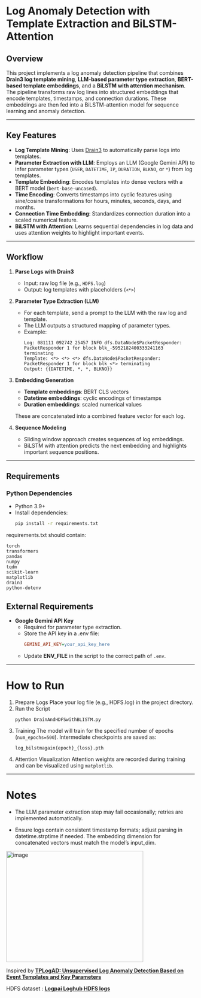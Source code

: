 # Log Anomaly Detection with Template Extraction and BiLSTM-Attention

## Overview

This project implements a log anomaly detection pipeline that combines **Drain3 log template mining**, **LLM-based parameter type extraction**, **BERT-based template embeddings**, and a **BiLSTM with attention mechanism**.  
The pipeline transforms raw log lines into structured embeddings that encode templates, timestamps, and connection durations. These embeddings are then fed into a BiLSTM-attention model for sequence learning and anomaly detection.

---
## Key Features

- **Log Template Mining**: Uses [Drain3](https://github.com/IBM/drain3) to automatically parse logs into templates.
- **Parameter Extraction with LLM**: Employs an LLM (Google Gemini API) to infer parameter types (`USER`, `DATETIME`, `IP`, `DURATION`, `BLKNO`, or `*`) from log templates.
- **Template Embedding**: Encodes templates into dense vectors with a BERT model (`bert-base-uncased`).
- **Time Encoding**: Converts timestamps into cyclic features using sine/cosine transformations for hours, minutes, seconds, days, and months.
- **Connection Time Embedding**: Standardizes connection duration into a scaled numerical feature.
- **BiLSTM with Attention**: Learns sequential dependencies in log data and uses attention weights to highlight important events.

---

## Workflow
1. **Parse Logs with Drain3**  
   - Input: raw log file (e.g., `HDFS.log`)  
   - Output: log templates with placeholders (`<*>`)  

2. **Parameter Type Extraction (LLM)**  
   - For each template, send a prompt to the LLM with the raw log and template.  
   - The LLM outputs a structured mapping of parameter types.  
   - Example:  
     ```
     Log: 081111 092742 25457 INFO dfs.DataNode$PacketResponder: PacketResponder 1 for block blk_-5952182400333241163 terminating
     Template: <*> <*> <*> dfs.DataNode$PacketResponder: PacketResponder 1 for block blk_<*> terminating
     Output: {{DATETIME, *, *, BLKNO}}
     ```
3. **Embedding Generation**  
   - **Template embeddings**: BERT CLS vectors  
   - **Datetime embeddings**: cyclic encodings of timestamps  
   - **Duration embeddings**: scaled numerical values  

   These are concatenated into a combined feature vector for each log.

4. **Sequence Modeling**  
   - Sliding window approach creates sequences of log embeddings.  
   - BiLSTM with attention predicts the next embedding and highlights important sequence positions.  

---

## Requirements

### Python Dependencies
- Python 3.9+  
- Install dependencies:
  ```bash
  pip install -r requirements.txt
  ```
requirements.txt should contain:
```nginx
torch
transformers
pandas
numpy
tqdm
scikit-learn
matplotlib
drain3
python-dotenv
```
## External Requirements
- **Google Gemini API Key**
  - Required for parameter type extraction.
  - Store the API key in a .env file:
    ```ini
    GEMINI_API_KEY=your_api_key_here
    ```
  - Update **ENV_FILE** in the script to the correct path of `.env`.
---

# How to Run
1. Prepare Logs
  Place your log file (e.g., HDFS.log) in the project directory.
2. Run the Script
    ```
    python DrainAndHDFSwithBLISTM.py
    ```
3. Training 
  The model will train for the specified number of epochs (`num_epochs=500`).
  Intermediate checkpoints are saved as:
    ```
    log_bilstmagain{epoch}_{loss}.pth
    ```
4. Attention Visualization
  Attention weights are recorded during training and can be visualized using `matplotlib`.

---

# Notes

- The LLM parameter extraction step may fail occasionally; retries are implemented automatically.

- Ensure logs contain consistent timestamp formats; adjust parsing in datetime.strptime if needed.
The embedding dimension for concatenated vectors must match the model’s input_dim.

<img width="366" height="297" alt="image" src="https://github.com/user-attachments/assets/7bff1d63-fb95-45f9-b19e-a6495f7e6a32" />

Inspired by [**TPLogAD: Unsupervised Log Anomaly Detection Based on Event Templates and Key Parameters**](https://arxiv.org/pdf/2411.15250)

HDFS dataset : [**Logpai Loghub HDFS logs**](https://github.com/logpai/loghub?tab=readme-ov-file)
